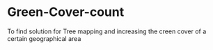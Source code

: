 # Green-Cover-count
To find solution for Tree mapping and increasing the creen cover of a certain geographical area
